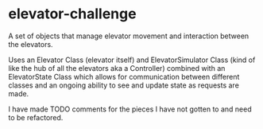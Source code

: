 # elevator-challenge
A set of objects that manage elevator movement and interaction between the elevators. 

Uses an Elevator Class (elevator itself) and ElevatorSimulator Class (kind of like the hub of all the elevators aka a Controller) combined with an ElevatorState Class which allows for communication between different classes and an ongoing ability to see and update state as requests are made.

I have made TODO comments for the pieces I have not gotten to and need to be refactored.